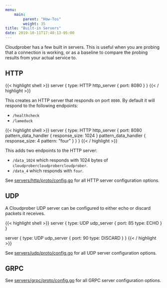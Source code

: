 ```yaml
---
menu:
    main:
        parent: "How-Tos"
        weight: 35
title: "Built-in Servers"
date: 2019-10-11T17:48:13-05:00
---
```

Cloudprober has a few built in servers. This is useful when you are probing that
a connection is working, or as a baseline to compare the probing results from
your actual service to.

## HTTP

{{< highlight shell >}}
server {
  type: HTTP
  http_server {
    port: 8080
  }
}
{{< / highlight >}}

This creates an HTTP server that responds on port `8080`. By default it will
respond to the following endpoints:

* `/healthcheck`
* `/lameduck`

{{< highlight shell >}}
server {
  type: HTTP
  http_server {
    port: 8080
    pattern_data_handler {
      response_size: 1024
    }
    pattern_data_handler {
      response_size: 4
      pattern: "four"
    }
  }
}
{{< / highlight >}}

This adds two endpoints to the HTTP server:

*   `/data_1024` which responds with 1024 bytes of
    `cloudprobercloudprobercloudprober`.
*   `/data_4` which responds with `four`.

See
[servers/http/proto/config.go](https://github.com/google/cloudprober/blob/master/servers/http/proto/config.proto)
for all HTTP server configuration options.

## UDP

A Cloudprober UDP server can be configured to either echo or discard packets it
receives.

{{< highlight shell >}}
server {
  type: UDP
  udp_server {
    port: 85
    type: ECHO
  }
}

server {
  type: UDP
  udp_server {
    port: 90
    type: DISCARD
  }
}
{{< / highlight >}}

See
[servers/udp/proto/config.go](https://github.com/google/cloudprober/blob/master/servers/udp/proto/config.proto)
for all UDP server configuration options.

## GRPC

See
[servers/grpc/proto/config.go](https://github.com/google/cloudprober/blob/master/servers/grpc/proto/config.proto)
for all GRPC server configuration options.
